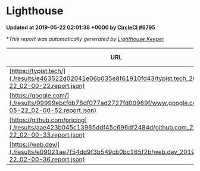
# Lighthouse

**Updated at 2019-05-22 02:01:38 +0000 by [CircleCI #6795](https://circleci.com/gh/ItinerisLtd/lighthouse-keeper-example/6795)**

**This report was automatically generated by [Lighthouse Keeper](https://github.com/itinerisltd/lighthouse-keeper)*

| URL | Performance | Accessibility | Best Practices | SEO | PWA | Updated At |
| --- | --- | --- | --- | --- | --- | --- |
| [https://typist.tech/](./results/e463522d02041e06b035e8f61910fd43/typist.tech_2019-05-22_02-00-22.report.json) | 1 |  |  |  |  | 2019-05-22T02:00:22.040Z |
| [https://google.com/](./results/99999ebcfdb78df077ad2727fd00969f/www.google.com_2019-05-22_02-00-52.report.json) | 0.95 | 0.86 | 0.93 | 0.83 | 0.56 | 2019-05-22T02:00:52.823Z |
| [https://github.com/pricing](./results/aae423b045c13965ddf45c696df2484d/github.com_2019-05-22_02-00-33.report.json) | 0.84 | 0.93 | 0.93 | 0.92 | 0.56 | 2019-05-22T02:00:33.708Z |
| [https://web.dev/](./results/e09021ae7f54dd9f3b549cb0bc165f2b/web.dev_2019-05-22_02-00-36.report.json) | 0.87 | 0.9 | 1 | 0.96 | 1 | 2019-05-22T02:00:36.468Z |
